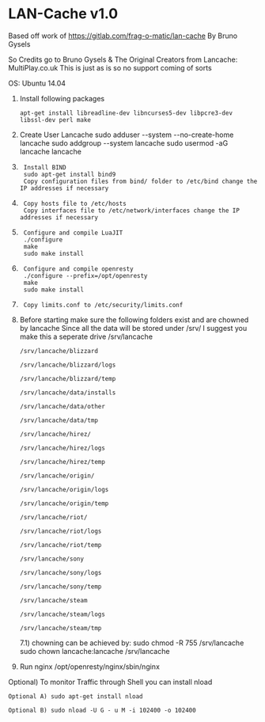 LAN-Cache v1.0
==============
Based off work of https://gitlab.com/frag-o-matic/lan-cache
By Bruno Gysels

So Credits go to Bruno Gysels & The Original Creators from Lancache: MultiPlay.co.uk
This is just as is so no support coming of sorts

OS: Ubuntu 14.04

1) 	Install following packages

		apt-get install libreadline-dev libncurses5-dev libpcre3-dev libssl-dev perl make

2) 	Create User Lancache
		sudo adduser --system --no-create-home lancache
		sudo addgroup --system lancache
		sudo usermod -aG lancache lancache

3)      Install BIND
        sudo apt-get install bind9
        Copy configuration files from bind/ folder to /etc/bind change the IP addresses if necessary

4)      Copy hosts file to /etc/hosts
        Copy interfaces file to /etc/network/interfaces change the IP addresses if necessary

5)      Configure and compile LuaJIT
        ./configure
        make
        sudo make install

6)      Configure and compile openresty
        ./configure --prefix=/opt/openresty
        make
        sudo make install
        
6)      Copy limits.conf to /etc/security/limits.conf

7)	Before starting make sure the following folders exist and are chowned by lancache
	Since all the data will be stored under /srv/ I suggest you make this a seperate drive
		/srv/lancache
		
		/srv/lancache/blizzard
		
		/srv/lancache/blizzard/logs
		
		/srv/lancache/blizzard/temp
		
		/srv/lancache/data/installs
		
		/srv/lancache/data/other
		
		/srv/lancache/data/tmp
		
		/srv/lancache/hirez/
		
		/srv/lancache/hirez/logs
		
		/srv/lancache/hirez/temp
		
		/srv/lancache/origin/
		
		/srv/lancache/origin/logs
		
		/srv/lancache/origin/temp
		
		/srv/lancache/riot/
		
		/srv/lancache/riot/logs
		
		/srv/lancache/riot/temp
		
		/srv/lancache/sony
		
		/srv/lancache/sony/logs
		
		/srv/lancache/sony/temp
		
		/srv/lancache/steam
		
		/srv/lancache/steam/logs
		
		/srv/lancache/steam/tmp
		
		
	7.1)	chowning can be achieved by: 
			sudo chmod -R 755 /srv/lancache
			sudo chown lancache:lancache /srv/lancache

8)	Run nginx /opt/openresty/nginx/sbin/nginx


Optional)	To monitor Traffic through Shell you can install nload

	Optional A)	sudo apt-get install nload
	
	Optional B)	sudo nload -U G - u M -i 102400 -o 102400
